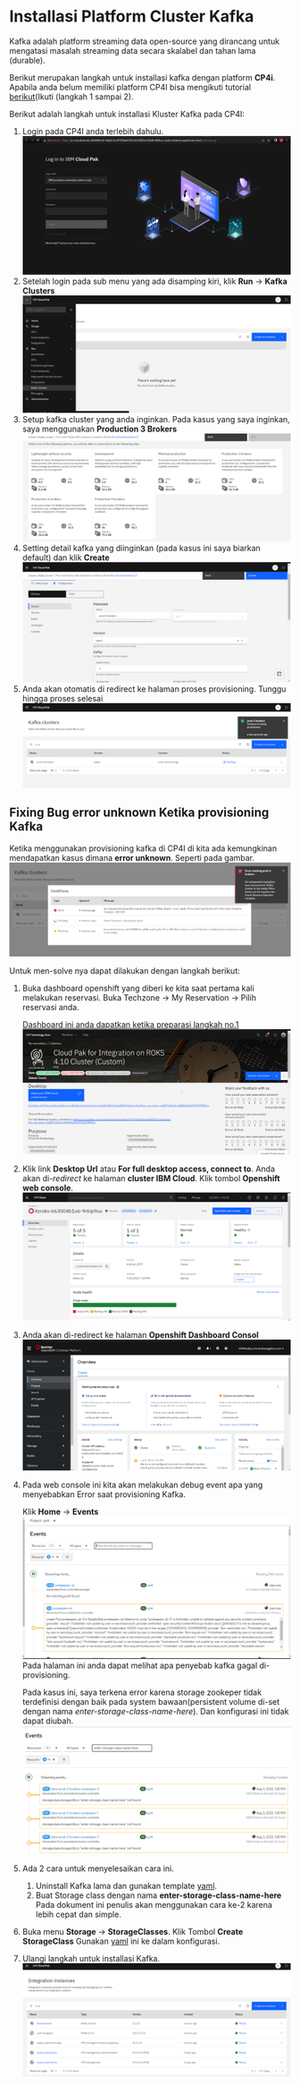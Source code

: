 # Installasi Platform Cluster Kafka
Kafka adalah platform streaming data open-source yang dirancang untuk mengatasi masalah streaming data secara skalabel dan tahan lama (durable).

Berikut merupakan langkah untuk installasi kafka dengan platform **CP4i**. Apabila anda belum memiliki platform CP4I bisa mengikuti tutorial [berikut](https://github.com/5112100070/apic-lab/tree/master/preparation)(Ikuti (langkah 1 sampai 2).

Berikut adalah langkah untuk installasi Kluster Kafka pada CP4I:

1. Login pada CP4I anda terlebih dahulu.
 ![](../images/preparation-16.png)
2. Setelah login pada sub menu yang ada disamping kiri, klik **Run** -> **Kafka Clusters**
![](../images/preparation-33.png)
3. Setup kafka cluster yang anda inginkan.
Pada kasus yang saya inginkan, saya menggunakan **Production 3 Brokers** 
![](../images/preparation-35.png)
4. Setting detail kafka yang diinginkan (pada kasus ini saya biarkan default) dan klik **Create**
![](../images/preparation-36.png)
5. Anda akan otomatis di redirect ke halaman proses provisioning. Tunggu hingga proses selesai
![](../images/preparation-37.png)

## Fixing Bug error unknown Ketika provisioning Kafka
Ketika menggunakan provisioning kafka di CP4I di kita ada kemungkinan mendapatkan kasus dimana **error unknown**. 
Seperti pada gambar. 
![](images/kafka-error-1.png)

Untuk men-solve nya dapat dilakukan dengan langkah berikut:

1. Buka dashboard openshift yang diberi ke kita saat pertama kali melakukan reservasi.
Buka Techzone -> My Reservation -> Pilih reservasi anda.
 
    [Dashboard ini anda dapatkan ketika preparasi langkah no.1](https://github.com/5112100070/apic-lab/tree/master/preparation/part-1.md)
![](images/kafka-error-2.png)
2. Klik link **Desktop Url** atau **For full desktop access, connect to**. Anda akan di-*redirect* ke halaman **cluster IBM Cloud**. Klik tombol **Openshift web console**.
![](images/kafka-error-3.png)
3. Anda akan di-redirect ke halaman **Openshift Dashboard Consol**
![](images/kafka-error-4.png)
4. Pada web console ini kita akan melakukan debug event apa yang menyebabkan Error saat provisioning Kafka.

    Klik **Home** -> **Events**
    ![](images/kafka-error-5.png)
    Pada halaman ini anda dapat melihat apa penyebab kafka gagal di-provisioning.
    
    Pada kasus ini, saya terkena error karena storage zookeper tidak terdefinisi dengan baik pada system bawaan(persistent volume di-set dengan nama *enter-storage-class-name-here*).
    Dan konfigurasi ini tidak dapat diubah.
    ![](images/kafka-error-6.png)
5. Ada 2 cara untuk menyelesaikan cara ini.        
    1. Uninstall Kafka lama dan gunakan template [yaml](../../Misc/yaml-backup/kafka-techzone.yaml).
    2. Buat Storage class dengan nama **enter-storage-class-name-here**    
    Pada dokument ini penulis akan menggunakan cara ke-2 karena lebih cepat dan simple.

6. Buka menu **Storage** -> **StorageClasses**. Klik Tombol **Create StorageClass**
Gunakan [yaml](../../Misc/yaml-backup/kafka-techzone.yaml) ini ke dalam konfigurasi.

7. Ulangi langkah untuk installasi Kafka.
![](images/kafka-error-7.png)